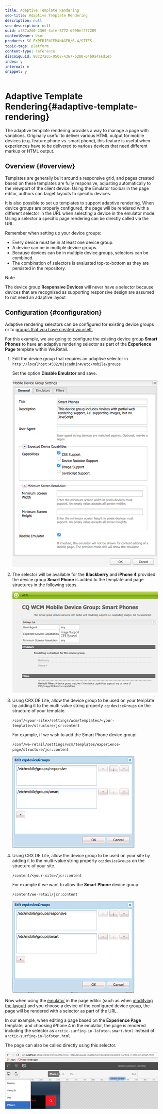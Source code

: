 ```yaml
---
title: Adaptive Template Rendering
seo-title: Adaptive Template Rendering
description: null
seo-description: null
uuid: af87a2d0-2366-4afe-8772-d990eff77289
contentOwner: User
products: SG_EXPERIENCEMANAGER/6.4/SITES
topic-tags: platform
content-type: reference
discoiquuid: 80c27265-0508-4367-b280-64b9a4aed1eb
index: y
internal: n
snippet: y
---
```


# Adaptive Template Rendering{#adaptive-template-rendering}

The adaptive template rendering provides a way to manage a page with variations. Originally useful to deliver various HTML output for mobile devices (e.g. feature phone vs. smart phone), this feature is useful when experiences have to be delivered to various devices that need different markup or HTML output.

## Overview {#overview}

Templates are generally built around a responsive grid, and pages created based on these templates are fully responsive, adjusting automatically to the viewport of the client device. Using the Emulator toolbar in the page editor, authors can target layouts to specific devices.

It is also possible to set up templates to support adaptive rendering. When device groups are properly configured, the page will be rendered with a different selector in the URL when selecting a device in the emulator mode. Using a selector a specific page rendering can be directly called via the URL.

Remember when setting up your device groups:

* Every device must be in at least one device group.
* A device can be in multiple device groups.
* Because devices can be in multiple device groups, selectors can be combined.
* The combination of selectors is evaluated top-to-bottom as they are persisted in the repository.

>[!NOTE]
>
>The device group **Responsive Devices** will never have a selector because devices that are recognized as supporting responsive design are assumed to not need an adaptive layout

## Configuration {#configuration}

Adaptive rendering selectors can be configured for existing device groups or to [groups that you have created yourself.](../../../sites/developing/using/mobile.md#device-groups)

For this example, we are going to configure the existing device group **Smart Phones** to have an adaptive rendering selector as part of the **Experience Page** template within We.Retail.

1. Edit the device group that requires an adaptive selector in `http://localhost:4502/miscadmin#/etc/mobile/groups`

   Set the option **Disable Emulator** and save.

   ![](assets/chlimage_1-157.png)

1. The selector will be available for the **Blackberry** and **iPhone 4** provided the device group **Smart Phone** is added to the template and page structures in the following steps.

   ![](assets/chlimage_1-158.png)

1. Using CRX DE Lite, allow the device group to be used on your template by adding it to the multi-value string property `cq:deviceGroups` on the structure of your template.

   `/conf/<your-site>/settings/wcm/templates/<your-template>/structure/jcr:content`

   For example, if we wish to add the Smart Phone device group:

   `/conf/we-retail/settings/wcm/templates/experience-page/structure/jcr:content`

   ![](assets/chlimage_1-159.png)

1. Using CRX DE Lite, allow the device group to be used on your site by adding it to the multi-value string property `cq:deviceGroups` on the structure of your site.

   `/content/<your-site>/jcr:content`

   For example if we want to allow the **Smart Phone** device group:

   `/content/we-retail/jcr:content`

   ![](assets/chlimage_1-160.png)

Now when using the [emulator](../../../sites/authoring/using/responsive-layout.md#layout-definitions-device-emulation-and-breakpoints) in the page editor (such as when [modifying the layout](../../../sites/authoring/using/responsive-layout.md)) and you choose a device of the configured device group, the page will be rendered with a selector as part of the URL.

In our example, when editing a page based on the **Experience Page** template, and choosing iPhone 4 in the emulator, the page is rendered including the selector as `arctic-surfing-in-lofoten.smart.html` instead of `arctic-surfing-in-lofoten.html`

The page can also be called directly using this selector.

![](assets/chlimage_1-161.png)

